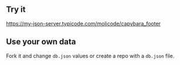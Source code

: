 ## Try it

[https://my-json-server.typicode.com/molicode/capybara_footer
](https://my-json-server.typicode.com/molicode/capybara_footer
)

## Use your own data

Fork it and change `db.json` values or create a repo with a `db.json` file.
